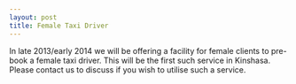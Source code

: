 ```yaml
---
layout: post
title: Female Taxi Driver
---
```


In late 2013/early 2014 we will be offering a facility for female clients to pre-book a female taxi driver. This will be the first such service in Kinshasa. Please contact us to discuss if you wish to utilise such a service.

